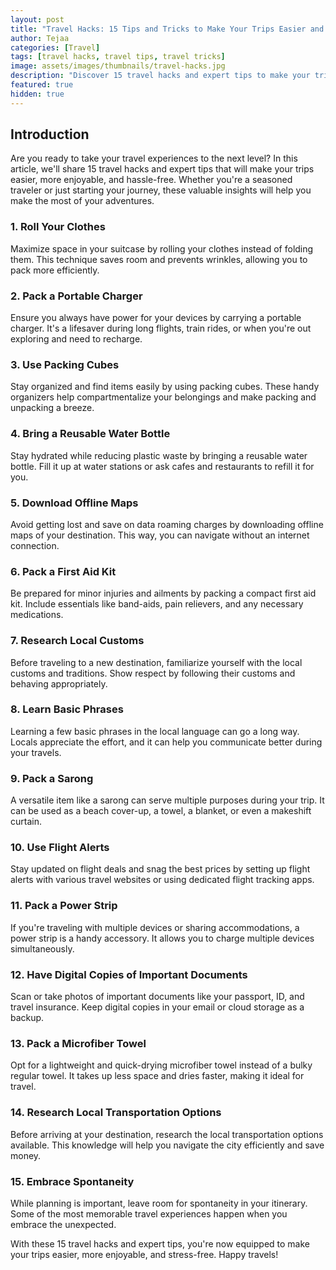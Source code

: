 ```yaml
---
layout: post
title: "Travel Hacks: 15 Tips and Tricks to Make Your Trips Easier and More Enjoyable"
author: Tejaa
categories: [Travel]
tags: [travel hacks, travel tips, travel tricks]
image: assets/images/thumbnails/travel-hacks.jpg
description: "Discover 15 travel hacks and expert tips to make your trips easier, more efficient, and enjoyable. From packing smart to navigating airports, these travel hacks will transform the way you explore the world."
featured: true
hidden: true
---
```


## Introduction

Are you ready to take your travel experiences to the next level? In this article, we'll share 15 travel hacks and expert tips that will make your trips easier, more enjoyable, and hassle-free. Whether you're a seasoned traveler or just starting your journey, these valuable insights will help you make the most of your adventures.

### 1. Roll Your Clothes

Maximize space in your suitcase by rolling your clothes instead of folding them. This technique saves room and prevents wrinkles, allowing you to pack more efficiently.

### 2. Pack a Portable Charger

Ensure you always have power for your devices by carrying a portable charger. It's a lifesaver during long flights, train rides, or when you're out exploring and need to recharge.

### 3. Use Packing Cubes

Stay organized and find items easily by using packing cubes. These handy organizers help compartmentalize your belongings and make packing and unpacking a breeze.

### 4. Bring a Reusable Water Bottle

Stay hydrated while reducing plastic waste by bringing a reusable water bottle. Fill it up at water stations or ask cafes and restaurants to refill it for you.

### 5. Download Offline Maps

Avoid getting lost and save on data roaming charges by downloading offline maps of your destination. This way, you can navigate without an internet connection.

### 6. Pack a First Aid Kit

Be prepared for minor injuries and ailments by packing a compact first aid kit. Include essentials like band-aids, pain relievers, and any necessary medications.

### 7. Research Local Customs

Before traveling to a new destination, familiarize yourself with the local customs and traditions. Show respect by following their customs and behaving appropriately.

### 8. Learn Basic Phrases

Learning a few basic phrases in the local language can go a long way. Locals appreciate the effort, and it can help you communicate better during your travels.

### 9. Pack a Sarong

A versatile item like a sarong can serve multiple purposes during your trip. It can be used as a beach cover-up, a towel, a blanket, or even a makeshift curtain.

### 10. Use Flight Alerts

Stay updated on flight deals and snag the best prices by setting up flight alerts with various travel websites or using dedicated flight tracking apps.

### 11. Pack a Power Strip

If you're traveling with multiple devices or sharing accommodations, a power strip is a handy accessory. It allows you to charge multiple devices simultaneously.

### 12. Have Digital Copies of Important Documents

Scan or take photos of important documents like your passport, ID, and travel insurance. Keep digital copies in your email or cloud storage as a backup.

### 13. Pack a Microfiber Towel

Opt for a lightweight and quick-drying microfiber towel instead of a bulky regular towel. It takes up less space and dries faster, making it ideal for travel.

### 14. Research Local Transportation Options

Before arriving at your destination, research the local transportation options available. This knowledge will help you navigate the city efficiently and save money.

### 15. Embrace Spontaneity

While planning is important, leave room for spontaneity in your itinerary. Some of the most memorable travel experiences happen when you embrace the unexpected.

With these 15 travel hacks and expert tips, you're now equipped to make your trips easier, more enjoyable, and stress-free. Happy travels!

